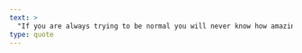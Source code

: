 ```yaml
---
text: >
  "If you are always trying to be normal you will never know how amazing you can be." - Maya Angelou
type: quote
---
```

